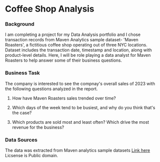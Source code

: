 # Coffee Shop Analysis

### Background

I am completing a project for my Data Analysis portfolio and I chose transaction records from Maven Analytics sample dataset- 'Maven Roasters', a fictitious coffee shop operating out of three NYC locations. Dataset includes the transaction date, timestamp and location, along with product-level details. Here, I will be role playing a data analyst for Maven Roasters to help answer some of their business questions.

### Business Task

The company is interested to see the compnay's overall sales of 2023 with the following questions analyzed in the report.

1. How have Maven Roasters sales trended over time?

2. Which days of the week tend to be busiest, and why do you think that's the case?

3. Which products are sold most and least often? Which drive the most revenue for the business?


### Data Sources

The data was extracted from Maven analytics sample datasets [Link here](https://mavenanalytics.io/data-playground?dataStructure=5wfxyeVf1etbP4TXdyPdG1&page=1&pageSize=5) Licsense is Public domain.
